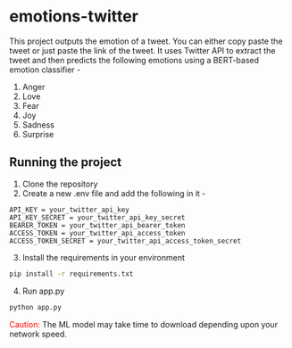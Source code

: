 # emotions-twitter
This project outputs the emotion of a tweet. You can either copy paste the tweet or just paste the link of the tweet. It uses Twitter API to extract the tweet and then predicts the following emotions using a BERT-based emotion classifier - 
1. Anger 
2. Love 
3. Fear
4. Joy
5. Sadness
6. Surprise

## Running the project
1. Clone the repository
2. Create a new .env file and add the following in it - 
```
API_KEY = your_twitter_api_key
API_KEY_SECRET = your_twitter_api_key_secret
BEARER_TOKEN = your_twitter_api_bearer_token
ACCESS_TOKEN = your_twitter_api_access_token
ACCESS_TOKEN_SECRET = your_twitter_api_access_token_secret
```
3. Install the requirements in your environment
```bash
pip install -r requirements.txt
```
4. Run app.py
```bash
python app.py
```

<span style="color:red">Caution: </span> The ML model may take time to download depending upon your network speed.
